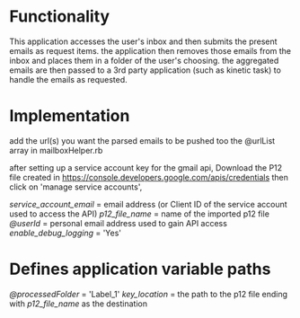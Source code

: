 # Functionality #

This application accesses the user's inbox and then submits the present emails as request items. the application then removes those emails from the inbox and places them in a folder of the user's choosing. the aggregated emails are then passed to a 3rd party application (such as kinetic task) to handle the emails as requested.

# Implementation #

add the url(s) you want the parsed emails to be pushed too the @urlList array in mailboxHelper.rb

after setting up a service account key for the gmail api, Download the P12 file created in https://console.developers.google.com/apis/credentials then click on 'manage service accounts',

*service_account_email* = email address (or Client ID of the service account used to access the API)
*p12_file_name* = name of the imported p12 file
*@userId* = personal email address used to gain API access
*enable_debug_logging* = 'Yes'

# Defines application variable paths
*@processedFolder* = 'Label_1'
*key_location* = the path to the p12 file ending with *p12_file_name* as the destination
